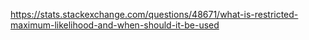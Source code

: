 https://stats.stackexchange.com/questions/48671/what-is-restricted-maximum-likelihood-and-when-should-it-be-used
